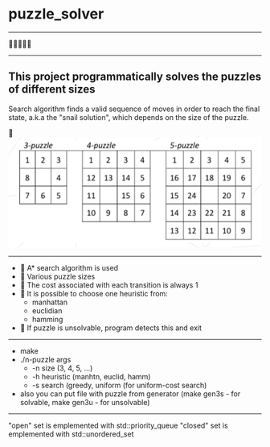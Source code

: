# puzzle_solver
---
🧩🧩🧩🧩🧩

---
## This project programmatically solves the puzzles of different sizes

Search algorithm finds a valid sequence of moves in order to reach the
final state, a.k.a the "snail solution", which depends on the size of the puzzle.

🐌 
![Image snail_position](https://github.com/bchelste/puzzle_solver/blob/main/additional/snail_position.png)

---
- 🔹 A* search algorithm is used
- 🔹 Various puzzle sizes
- 🔹 The cost associated with each transition is always 1
- 🔹 It is possible to choose one heuristic from:
    - manhattan
    - euclidian
    - hamming
- 🔹 If puzzle is unsolvable, program detects this and exit

---

- make
- ./n-puzzle args
    - -n size (3, 4, 5, ...)
    - -h heuristic (manhtn, euclid, hamm)
    - -s search (greedy, uniform (for uniform-cost search)
 - also you can put file with puzzle from generator (make gen3s - for solvable, make gen3u - for unsolvable)

---
"open" set is emplemented with std::priority_queue
"closed" set is emplemented with std::unordered_set
